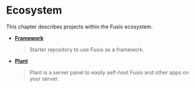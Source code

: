 
# Ecosystem

This chapter describes projects within the Fusio ecosystem.

* __[Framework](./framework)__
  > Starter repository to use Fusio as a framework.

* __[Plant](./plant)__
  > Plant is a server panel to easily self-host Fusio and other apps on your server.
